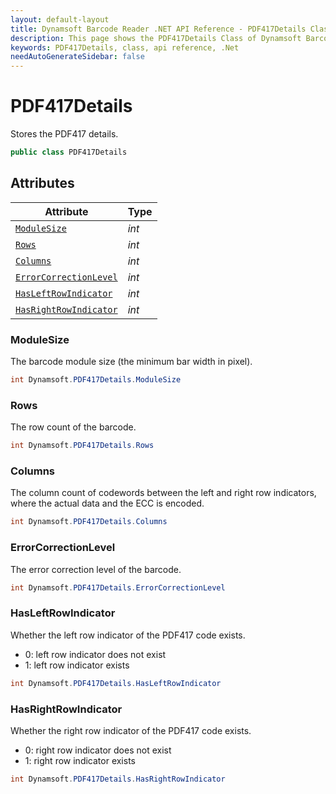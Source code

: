 ```yaml
---
layout: default-layout
title: Dynamsoft Barcode Reader .NET API Reference - PDF417Details Class
description: This page shows the PDF417Details Class of Dynamsoft Barcode Reader for .NET SDK.
keywords: PDF417Details, class, api reference, .Net
needAutoGenerateSidebar: false
---
```



# PDF417Details
Stores the PDF417 details.

```csharp
public class PDF417Details
```  

## Attributes
  
| Attribute | Type |
|---------- | ---- |
| [`ModuleSize`](#modulesize) | *int* |
| [`Rows`](#rows) | *int* |
| [`Columns`](#columns) | *int* |
| [`ErrorCorrectionLevel`](#errorcorrectionlevel) | *int* |
| [`HasLeftRowIndicator`](#hasleftrowindicator) | *int* |
| [`HasRightRowIndicator`](#hasrightrowindicator) | *int* |

### ModuleSize

The barcode module size (the minimum bar width in pixel).

```csharp
int Dynamsoft.PDF417Details.ModuleSize
```

### Rows

The row count of the barcode.

```csharp
int Dynamsoft.PDF417Details.Rows
```

### Columns

The column count of codewords between the left and right row indicators, where the actual data and the ECC is encoded.

```csharp
int Dynamsoft.PDF417Details.Columns
```

### ErrorCorrectionLevel

The error correction level of the barcode.

```csharp
int Dynamsoft.PDF417Details.ErrorCorrectionLevel
```

### HasLeftRowIndicator

Whether the left row indicator of the PDF417 code exists.

- 0: left row indicator does not exist
- 1: left row indicator exists

```csharp
int Dynamsoft.PDF417Details.HasLeftRowIndicator
```

### HasRightRowIndicator

Whether the right row indicator of the PDF417 code exists.

- 0: right row indicator does not exist
- 1: right row indicator exists

```csharp
int Dynamsoft.PDF417Details.HasRightRowIndicator
```
